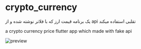 # crypto_currency
یک برنامه قیمت ارز که با فلاتر نوشته شده و از api تقلبی استفاده میکند

a crypto currency price flutter app which made with fake api


![preview](https://github.com/Terminatorking/crypto_currency/assets/107791627/0c8bcaf7-fbb8-4e35-940f-9fc6dba5a78e)
